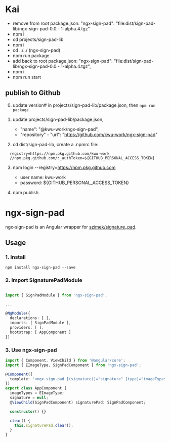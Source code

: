 # Kai

- remove from root package.json: "ngx-sign-pad": "file:dist/sign-pad-lib/ngx-sign-pad-0.0.- 1-alpha.4.tgz"
- npm i
- cd projects/sign-pad-lib
- npm i
- cd ../../ (ngx-sign-pad)
- npm run package
- add back to root package.json: "ngx-sign-pad": "file:dist/sign-pad-lib/ngx-sign-pad-0.0.- 1-alpha.4.tgz",
- npm i
- npm run start

## publish to Github

0. update version# in projects/sign-pad-lib/package.json, then `npm run package`

1. update projects/sign-pad-lib/package.json,

   - "name": "@kwu-work/ngx-sign-pad",
   - "repository" - "url": "https://github.com/kwu-work/ngx-sign-pad"

2. cd dist/sign-pad-lib, create a .npmrc file:

```
  registry=https://npm.pkg.github.com/kwu-work
  //npm.pkg.github.com/:_authToken=${GITHUB_PERSONAL_ACCESS_TOKEN}
```

3. npm login --registry=https://npm.pkg.github.com

   - user name: kwu-work
   - password: \${GITHUB_PERSONAL_ACCESS_TOKEN}

4. npm publish

# ngx-sign-pad

ngx-sign-pad is an Angular wrapper for [szimek/signature_pad](https://www.npmjs.com/package/signature_pad).

## Usage

### 1. Install

`npm install ngx-sign-pad --save`

### 2. Import SignaturePadModule

```typescript

import { SignPadModule } from 'ngx-sign-pad';

...

@NgModule({
  declarations: [ ],
  imports: [ SignPadModule ],
  providers: [ ],
  bootstrap: [ AppComponent ]
})
```

### 3. Use ngx-sign-pad

```typescript
import { Component, ViewChild } from '@angular/core';
import { EImageType, SignPadComponent } from 'ngx-sign-pad';

@Component({
  template: '<ngx-sign-pad [(signature)]="signature" [type]="imageTypes.SVG"></ngx-sign-pad>',
})
export class AppComponent {
  imageTypes = EImageType;
  signature = null;
  @ViewChild(SignPadComponent) signaturePad: SignPadComponent;

  constructor() {}

  clear() {
    this.signaturePad.clear();
  }
}
```
